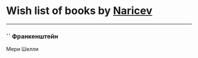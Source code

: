 # Wish list of books by [Naricev](https://plus.google.com/u/0/107090515204537133928/)
---

### `` Франкенштейн
Мери Шелли

